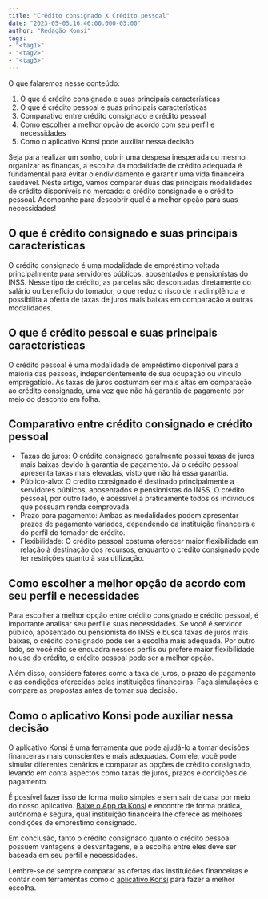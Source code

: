```yaml
---
title: "Crédito consignado X Crédito pessoal"
date: "2023-05-05,16:46:00.000-03:00"
author: "Redação Konsi"
tags:
- "<tag1>"
- "<tag2>"
- "<tag3>"
---
```


<p>O que falaremos nesse conteúdo:</p><ol><li>O que é crédito consignado e suas principais características</li><li>O que é crédito pessoal e suas principais características</li><li>Comparativo entre crédito consignado e crédito pessoal</li><li>Como escolher a melhor opção de acordo com seu perfil e necessidades</li><li>Como o aplicativo Konsi pode auxiliar nessa decisão</li></ol><p>Seja para realizar um sonho, cobrir uma despesa inesperada ou mesmo organizar as finanças, a escolha da modalidade de crédito adequada é fundamental para evitar o endividamento e garantir uma vida financeira saudável. Neste artigo, vamos comparar duas das principais modalidades de crédito disponíveis no mercado: o crédito consignado e o crédito pessoal. Acompanhe para descobrir qual é a melhor opção para suas necessidades!</p><h2 id="o-que-%C3%A9-cr%C3%A9dito-consignado-e-suas-principais-caracter%C3%ADsticas"><strong>O que é crédito consignado e suas principais características</strong></h2><p>O crédito consignado é uma modalidade de empréstimo voltada principalmente para servidores públicos, aposentados e pensionistas do INSS. Nesse tipo de crédito, as parcelas são descontadas diretamente do salário ou benefício do tomador, o que reduz o risco de inadimplência e possibilita a oferta de taxas de juros mais baixas em comparação a outras modalidades.</p><h2 id="o-que-%C3%A9-cr%C3%A9dito-pessoal-e-suas-principais-caracter%C3%ADsticas"><strong>O que é crédito pessoal e suas principais características</strong></h2><p>O crédito pessoal é uma modalidade de empréstimo disponível para a maioria das pessoas, independentemente de sua ocupação ou vínculo empregatício. As taxas de juros costumam ser mais altas em comparação ao crédito consignado, uma vez que não há garantia de pagamento por meio do desconto em folha.</p><h2 id="comparativo-entre-cr%C3%A9dito-consignado-e-cr%C3%A9dito-pessoal"><strong>Comparativo entre crédito consignado e crédito pessoal</strong></h2><ul><li>Taxas de juros: O crédito consignado geralmente possui taxas de juros mais baixas devido à garantia de pagamento. Já o crédito pessoal apresenta taxas mais elevadas, visto que não há essa garantia.</li><li>Público-alvo: O crédito consignado é destinado principalmente a servidores públicos, aposentados e pensionistas do INSS. O crédito pessoal, por outro lado, é acessível a praticamente todos os indivíduos que possuam renda comprovada.</li><li>Prazo para pagamento: Ambas as modalidades podem apresentar prazos de pagamento variados, dependendo da instituição financeira e do perfil do tomador de crédito.</li><li>Flexibilidade: O crédito pessoal costuma oferecer maior flexibilidade em relação à destinação dos recursos, enquanto o crédito consignado pode ter restrições quanto à sua utilização.</li></ul><h2 id="como-escolher-a-melhor-op%C3%A7%C3%A3o-de-acordo-com-seu-perfil-e-necessidades"><strong>Como escolher a melhor opção de acordo com seu perfil e necessidades</strong></h2><p>Para escolher a melhor opção entre crédito consignado e crédito pessoal, é importante analisar seu perfil e suas necessidades. Se você é servidor público, aposentado ou pensionista do INSS e busca taxas de juros mais baixas, o crédito consignado pode ser a escolha mais adequada. Por outro lado, se você não se enquadra nesses perfis ou prefere maior flexibilidade no uso do crédito, o crédito pessoal pode ser a melhor opção.</p><p>Além disso, considere fatores como a taxa de juros, o prazo de pagamento e as condições oferecidas pelas instituições financeiras. Faça simulações e compare as propostas antes de tomar sua decisão.</p><h2 id="como-o-aplicativo-konsi-pode-auxiliar-nessa-decis%C3%A3o"><strong>Como o aplicativo Konsi pode auxiliar nessa decisão</strong></h2><p>O aplicativo Konsi é uma ferramenta que pode ajudá-lo a tomar decisões financeiras mais conscientes e mais adequadas. Com ele, você pode simular diferentes cenários e comparar as opções de crédito consignado, levando em conta aspectos como taxas de juros, prazos e condições de pagamento.</p><p>É possível fazer isso de forma muito simples e sem sair de casa por meio do nosso aplicativo. <a href="https://q2kj.adj.st/?adj_t=1075aqga&amp;adj_campaign=site&amp;adj_adgroup=blog&amp;adj_creative=credito-consignado-x-credito-pessoal">Baixe o App da Konsi</a> e encontre de forma prática, autônoma e segura, qual instituição financeira lhe oferece as melhores condições de empréstimo consignado.</p><p>Em conclusão, tanto o crédito consignado quanto o crédito pessoal possuem vantagens e desvantagens, e a escolha entre eles deve ser baseada em seu perfil e necessidades. </p><p>Lembre-se de sempre comparar as ofertas das instituições financeiras e contar com ferramentas como o <a href="https://q2kj.adj.st/?adj_t=1075aqga&amp;adj_campaign=site&amp;adj_adgroup=blog&amp;adj_creative=credito-consignado-x-credito-pessoal">aplicativo Konsi</a> para fazer a melhor escolha.</p>
